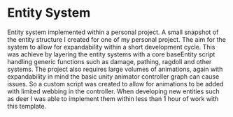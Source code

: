 # Entity System
 Entity system implemented within a personal project.
A small snapshot of the entity structure I created for one of my personal project. The aim for the system to allow for expandability within a short development cycle. This was achieve by layering the entity systems with a core baseEntity script handling generic functions such as damage, pathing, ragdoll and other systems. The project also requires large volumes of animations, again with expandability in mind the basic unity animator controller graph can cause issues. So a custom script was created to allow for animations to be added with limited webbing in the controller. When developing new entities such as deer I was able to implement them within less than 1 hour of work with this template.
